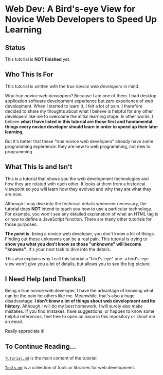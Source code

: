 # Web Dev: A Bird's-eye View for Novice Web Developers to Speed Up Learning

## Status

This tutorial is **NOT finished** yet.

## Who This Is For

This tutorial is written with the _true novice web developers_ in mind.

Why _true novice web developers_? Because I am one of them. I had desktop application software development experience but _zero_ experience of web development. When I started to learn it, I felt a lot of pain. I therefore decided to share my thoughts about what I believe is helpful for any other developers like me to overcome the initial learning stope. In other words, I believe **what I have listed in this tutorial are those first and fundamental things every novice developer should learn in order to speed up their later learning**.

But it's better that these "true novice web developers" already have some programming experience: they are new to web programming, not new to programming.

## What This Is and Isn't

This is a tutorial that shows you the web development technologies and how they are related with each other. It looks at them from a historical viewpoint so you will learn how they evolved and why they are what they are now.

Although I may dive into the technical details whenever necessary, the tutorial does **NOT** intend to teach you how to use a particular technology. For example, you won't see any detailed explanation of what an HTML tag is or how to define a JavaScript function. There are many other tutorials for those purposes.

**The point is**: being a novice web developer, you don't know a lot of things. Finding out those unknowns can be a real pain. This tutorial is trying to **show you what you don't know so those "unknowns" will become "knowns"**. It's your next task to dive into the details.

This also explains why I call this tutorial a "bird's-eye" one: a bird's-eye view won't give you a lot of details, but allows you to see the big picture.

## I Need Help (and Thanks!)

Being a true novice web developer, I have the advantage of knowing what can be the pain for others like me. Meanwhile, that's also a huge disadvantage: **I don't know a lot of things about web development and its history**. Although I will do my best homework, I will surely also make mistakes. If you find mistakes, have suggestions, or happen to know some helpful references, feel free to open an issue in this repository or shoot me an email.

Really appreciate it!

## To Continue Reading...

[`Tutorial.md`](Tutorial.md) is the main content of the tutorial.

[`Tools.md`](Tools.md) is a collection of tools or libraries for web development.
